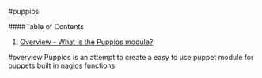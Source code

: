 #puppios


####Table of Contents

1. [Overview - What is the Puppios module?](#overview)

#overview
Puppios is an attempt to create a easy to use puppet module for puppets built in nagios functions